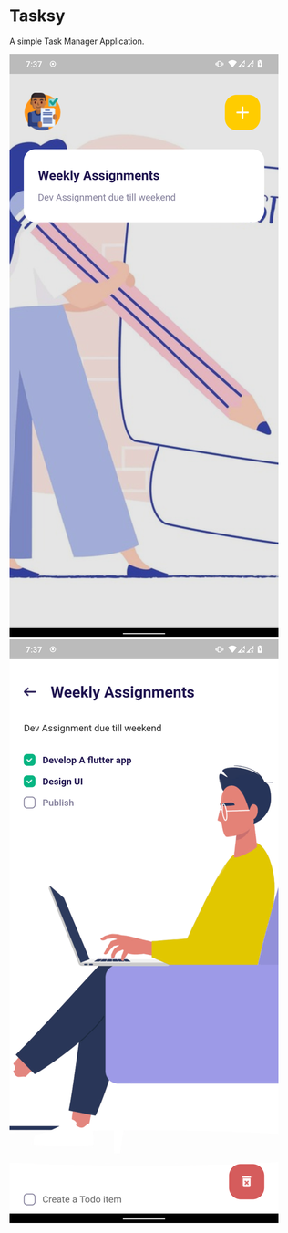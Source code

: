 # Tasksy

A simple Task Manager Application.

![](assets/images/homepage_ss.png)
![](assets/images/todo_ss.png)
